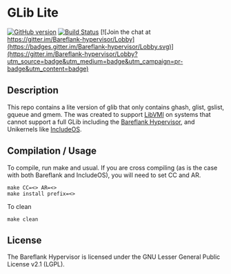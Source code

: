 # GLib Lite

[![GitHub version](https://badge.fury.io/gh/bareflank%2Fglib_lite.svg)](https://badge.fury.io/gh/bareflank%2Fglib_lite)
[![Build Status](https://travis-ci.org/Bareflank/glib_lite.svg?branch=master)](https://travis-ci.org/Bareflank/glib_lite)
[![Join the chat at https://gitter.im/Bareflank-hypervisor/Lobby](https://badges.gitter.im/Bareflank-hypervisor/Lobby.svg)](https://gitter.im/Bareflank-hypervisor/Lobby?utm_source=badge&utm_medium=badge&utm_campaign=pr-badge&utm_content=badge)

## Description

This repo contains a lite version of glib that only contains ghash, glist,
gslist, gqueue and gmem. The was created to support [LibVMI](http://libvmi.com/)
on systems that cannot support a full GLib including the
[Bareflank Hypervisor](http://bareflank.github.io/hypervisor/), and Unikernels
like [IncludeOS](http://www.includeos.org/).

## Compilation / Usage

To compile, run make and usual. If you are cross compiling (as is the case
with both Bareflank and IncludeOS), you will need to set CC and AR.

```
make CC=<> AR=<>
make install prefix=<>
```

To clean

```
make clean
```

## License

The Bareflank Hypervisor is licensed under the GNU Lesser General Public License
v2.1 (LGPL).
